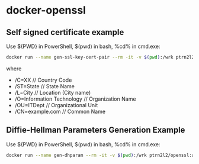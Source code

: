 # docker-openssl

## Self signed certificate example

Use ${PWD} in PowerShell, $(pwd) in bash, %cd% in cmd.exe:

~~~~bash
docker run --name gen-ssl-key-cert-pair --rm -it -v $(pwd):/wrk ptrn2l2/openssl:alpine-3.8 req -x509 -days 3650 -newkey rsa:2048 -subj "/C=IT/ST=CE/L=CE/O=IT/OU=ITDept/CN=example.com" -nodes -keyout /wrk/selfsigned.key -out /wrk/selfsigned.crt
~~~~

where

* /C=XX // Country Code
* /ST=State // State Name
* /L=City // Location (City name)
* /O=Information Technology // Organization Name
* /OU=ITDept // Organizational Unit
* /CN=example.com // Common Name

## Diffie-Hellman Parameters Generation Example

Use ${PWD} in PowerShell, $(pwd) in bash, %cd% in cmd.exe:

~~~~bash
docker run --name gen-dhparam --rm -it -v $(pwd):/wrk ptrn2l2/openssl:alpine-3.8 dhparam -out /wrk/dhparam.pem 2048
~~~~

